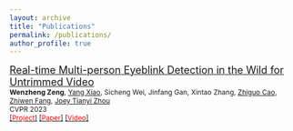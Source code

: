 ```yaml
---
layout: archive
title: "Publications"
permalink: /publications/
author_profile: true
---
```


<!-- {% if author.googlescholar %}
  You can also find my articles on <u><a href="{{author.googlescholar}}">my Google Scholar profile</a>.</u>
{% endif %}

{% include base_path %}

{% for post in site.publications reversed %}
  {% include archive-single.html %}
{% endfor %} -->


[<font size=4>Real-time Multi-person Eyeblink Detection in the Wild for Untrimmed Video</font>](https://openaccess.thecvf.com/content/CVPR2023/papers/Zeng_Real-Time_Multi-Person_Eyeblink_Detection_in_the_Wild_for_Untrimmed_Video_CVPR_2023_paper.pdf)<br>
<span style="font-size: 9pt">
 **Wenzheng Zeng**, [Yang Xiao](https://scholar.google.com/citations?user=NeKBuXEAAAAJ&), Sicheng Wei, Jinfang Gan, Xintao Zhang, [Zhiguo Cao](https://scholar.google.com/citations?hl=zh-CN&user=396o2BAAAAAJ), [Zhiwen Fang](https://scholar.google.com/citations?user=UX5N_FQAAAAJ&hl=zh-CN), [Joey Tianyi Zhou](https://scholar.google.com/citations?hl=zh-CN&user=cYNqDokAAAAJ&view_op=list_works)
  <br>
  CVPR 2023
  <br> 
  [[<font color=red>Project</font>]](https://github.com/wenzhengzeng/MPEblink) [[<font color=red>Paper</font>]](https://arxiv.org/abs/2303.16053) [[<font color=red>Video</font>]](https://www.youtube.com/watch?v=ngME7dym0Uk&t=1s)
</span>
